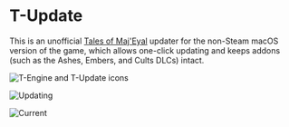# T-Update
This is an unofficial [Tales of Maj'Eyal](https://te4.org) updater for the non-Steam macOS version of the game, which allows one-click updating and keeps addons (such as the Ashes, Embers, and Cults DLCs) intact.

![T-Engine and T-Update icons](https://github.com/diedummydie/ToME-Update/blob/master/etc/icon.png)

![Updating](https://github.com/diedummydie/ToME-Update/blob/master/etc/updating.png)

![Current](https://github.com/diedummydie/ToME-Update/blob/master/etc/updated.png)
